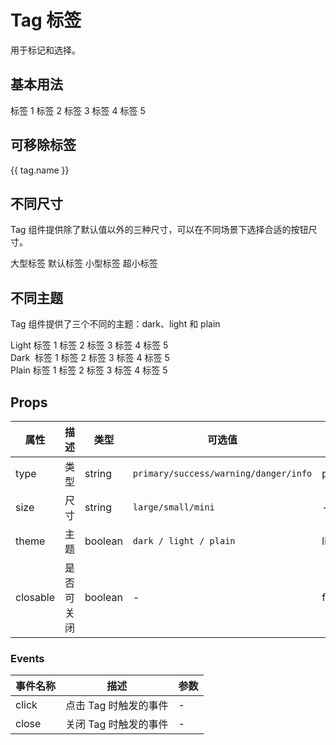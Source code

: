 # Tag 标签

用于标记和选择。

## 基本用法

<div class="demo-block">
        <ivy-tag type="primary">标签 1</ivy-tag>
        <ivy-tag type="success">标签 2</ivy-tag>
        <ivy-tag type="warning">标签 3</ivy-tag>
        <ivy-tag type="danger">标签 4</ivy-tag>
        <ivy-tag type="info">标签 5</ivy-tag>
</div>

## 可移除标签

<div class="demo-block">
        <ivy-tag
            v-for="tag in tags"
            :key="tag.type"
            :type="tag.type"
            closable
            @close="handleClose(tag.name)"
        >
            {{ tag.name }}
        </ivy-tag>
</div>

## 不同尺寸

Tag 组件提供除了默认值以外的三种尺寸，可以在不同场景下选择合适的按钮尺寸。

<div class="demo-block">
    <ivy-tag size="large" closable>大型标签</ivy-tag>
    <ivy-tag size="default" closable>默认标签</ivy-tag>
    <ivy-tag size="small" closable>小型标签</ivy-tag>
    <ivy-tag size="mini" closable>超小标签</ivy-tag>
</div>

## 不同主题

Tag 组件提供了三个不同的主题：dark、light 和 plain

<div class="demo-block">
    <div class="margin-bottom">
        <span class="margin-right">Light</span>
        <ivy-tag theme="light" type="primary">标签 1</ivy-tag>
        <ivy-tag theme="light" type="success">标签 2</ivy-tag>
        <ivy-tag theme="light" type="warning">标签 3</ivy-tag>
        <ivy-tag theme="light" type="danger">标签 4</ivy-tag>
        <ivy-tag theme="light" type="info">标签 5</ivy-tag>
    </div>
    <div class="margin-bottom">
        <span class="margin-right">Dark&nbsp;</span>
        <ivy-tag theme="dark" type="primary">标签 1</ivy-tag>
        <ivy-tag theme="dark" type="success">标签 2</ivy-tag>
        <ivy-tag theme="dark" type="warning">标签 3</ivy-tag>
        <ivy-tag theme="dark" type="danger">标签 4</ivy-tag>
        <ivy-tag theme="dark" type="info">标签 5</ivy-tag>
    </div>
    <div class="margin-top-large">
        <span class="margin-right">Plain</span>
        <ivy-tag theme="plain" type="primary">标签 1</ivy-tag>
        <ivy-tag theme="plain" type="success">标签 2</ivy-tag>
        <ivy-tag theme="plain" type="warning">标签 3</ivy-tag>
        <ivy-tag theme="plain" type="danger">标签 4</ivy-tag>
        <ivy-tag theme="plain" type="info">标签 5</ivy-tag>
    </div>
</div>

## Props

| 属性| 描述 | 类型 | 可选值 | 默认值 |
|-|-|-|-|-|
|type|类型|string|`primary/success/warning/danger/info`|primary|
|size|尺寸|string|`large/small/mini`|-|
|theme|主题|boolean|`dark / light / plain`|light|
|closable|是否可关闭|boolean|-|false|

### Events

|事件名称|描述|参数|
|-|-|-|
|click|点击 Tag 时触发的事件|-|
|close|关闭 Tag 时触发的事件|-|

<script>

export default {
    data() {
        return {
            
            events: [
                {
                    name: 'click',
                    explain: '点击 Tag 时触发的事件',
                    args: '-',
                },
                {
                    name: 'close',
                    explain: '关闭 Tag 时触发的事件',
                    args: '-',
                },
            ],
            tags: [
                { name: '标签一', type: 'primary' },
                { name: '标签二', type: 'success' },
                { name: '标签四', type: 'warning' },
                { name: '标签五', type: 'danger' },
                { name: '标签三', type: 'info' },
            ],
        };
    },
    methods: {
        handleClose(val) {
            this.tags = this.tags.filter(cur => {
                return val != cur.name;
            });
        },
    },
};
</script>
